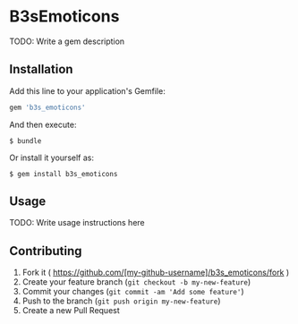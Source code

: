 # B3sEmoticons

TODO: Write a gem description

## Installation

Add this line to your application's Gemfile:

```ruby
gem 'b3s_emoticons'
```

And then execute:

    $ bundle

Or install it yourself as:

    $ gem install b3s_emoticons

## Usage

TODO: Write usage instructions here

## Contributing

1. Fork it ( https://github.com/[my-github-username]/b3s_emoticons/fork )
2. Create your feature branch (`git checkout -b my-new-feature`)
3. Commit your changes (`git commit -am 'Add some feature'`)
4. Push to the branch (`git push origin my-new-feature`)
5. Create a new Pull Request
